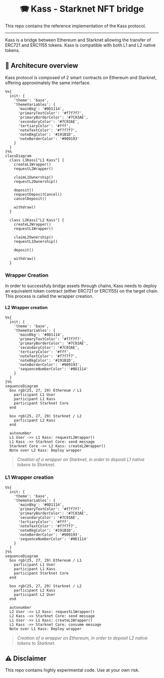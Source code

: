 <div align="center">
  <h1 align="center">🪗 Kass - Starknet NFT bridge</h1>
</div>

This repo contains the reference implementation of the Kass protocol.

---

Kass is a bridge between Ethereum and Starknet allowing the transfer of ERC721 and ERC1155 tokens. Kass is compatible with both L1 and L2 native tokens.

## 🎡 Architecure overview

Kass protocol is composed of 2 smart contracts on Ethereum and Starknet, offering approximately the same interface.

```mermaid
%%{
  init: {
    'theme': 'base',
    'themeVariables': {
      'mainBkg': '#0D1114',
      'primaryTextColor': '#f7f7f7',
      'primaryBorderColor': '#7C03AE',
      'secondaryColor': '#7C03AE',
      'tertiaryColor': '#fff',
      'noteTextColor': '#f7f7f7',
      'noteBkgColor': '#191B1D',
      'noteBorderColor': '#909193'
    }
  }
}%%
classDiagram
  class L1Kass["L1 Kass"] {
    createL1Wrapper()
    requestL2Wrapper()

    claimL1Ownership()
    requestL2Ownership()

    deposit()
    requestDepositCancel()
    cancelDeposit()

    withdraw()
  }

  class L2Kass["L2 Kass"] {
    createL2Wrapper()
    requestL1Wrapper()

    claimL2Ownership()
    requestL1Ownership()

    deposit()

    withdraw()
  }
```

### Wrapper Creation

In order to successfuly bridge assets through chains, Kass needs to deploy an equivalent token contract (either ERC721 or ERC1155) on the target chain. This process is called the wrapper creation.

#### L2 Wrapper creation

```mermaid
%%{
  init: {
    'theme': 'base',
    'themeVariables': {
      'mainBkg': '#0D1114',
      'primaryTextColor': '#f7f7f7',
      'primaryBorderColor': '#7C03AE',
      'secondaryColor': '#7C03AE',
      'tertiaryColor': '#fff',
      'noteTextColor': '#f7f7f7',
      'noteBkgColor': '#191B1D',
      'noteBorderColor': '#909193',
      'sequenceNumberColor': '#0D1114'
    }
  }
}%%
sequenceDiagram
  box rgb(25, 27, 29) Ethereum / L1
    participant L1 User
    participant L1 Kass
    participant Starknet Core
  end

  box rgb(25, 27, 29) Starknet / L2
    participant L2 Kass
  end

  autonumber
  L1 User ->> L1 Kass: requestL2Wrapper()
  L1 Kass ->> Starknet Core: send message
  Starknet Core ->> L2 Kass: createL2Wrapper()
  Note over L2 Kass: Deploy wrapper
```

> *Creation of a wrapper on Starknet, in order to deposit L1 native tokens to Starknet.*

### L1 Wrapper creation

```mermaid
%%{
  init: {
    'theme': 'base',
    'themeVariables': {
      'mainBkg': '#0D1114',
      'primaryTextColor': '#f7f7f7',
      'primaryBorderColor': '#7C03AE',
      'secondaryColor': '#7C03AE',
      'tertiaryColor': '#fff',
      'noteTextColor': '#f7f7f7',
      'noteBkgColor': '#191B1D',
      'noteBorderColor': '#909193',
      'sequenceNumberColor': '#0D1114'
    }
  }
}%%
sequenceDiagram
  box rgb(25, 27, 29) Ethereum / L1
    participant L1 User
    participant L1 Kass
    participant Starknet Core
  end

  box rgb(25, 27, 29) Starknet / L2
    participant L2 Kass
    participant L2 User
  end

  autonumber
  L2 User ->> L2 Kass: requestL1Wrapper()
  L2 Kass ->> Starknet Core: send message
  L1 User ->> L1 Kass: createL1Wrapper()
  L1 Kass ->> Starknet Core: consume message
  Note over L1 Kass: Deploy wrapper
```

> *Creation of a wrapper on Ethereum, in order to deposit L2 native tokens to Starknet.*

## ⚠️ Disclaimer

This repo contains highly experimental code. Use at your own risk.
